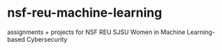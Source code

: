 # nsf-reu-machine-learning
assignments + projects for NSF REU SJSU Women in Machine Learning-based Cybersecurity
